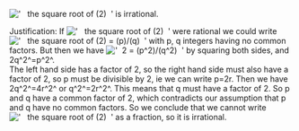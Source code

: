 !['   the square root of (2)  '](../dictionary/equation_images/3495.1..png)
is irrational.

Justification: If
!['   the square root of (2)  '](../dictionary/equation_images/3495.2..png)
were rational we could write
!['   the square root of (2) = (p)/(q)  '](../dictionary/equation_images/3495.3..png)
with p, q integers having no common factors. But then we have
!['  2 = (p\^2)/(q\^2)  '](../dictionary/equation_images/3495.4..png) by
squaring both sides, and 2q^2^=p^2^.\
 The left hand side has a factor of 2, so the right hand side must also
have a factor of 2, so p must be divisible by 2, ie we can write p=2r.
Then we have 2q^2^=4r^2^ or q^2^=2r^2^. This means that q must have a
factor of 2. So p and q have a common factor of 2, which contradicts our
assumption that p and q have no common factors. So we conclude that we
cannot write
!['   the square root of (2)  '](../dictionary/equation_images/3495.5..png)
as a fraction, so it is irrational.
